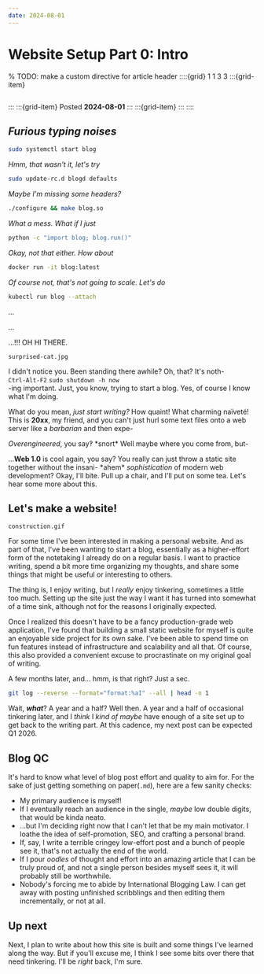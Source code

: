 ```yaml
---
date: 2024-08-01
---
```

# Website Setup Part 0: Intro
% TODO: make a custom directive for article header
::::{grid} 1 1 3 3
:::{grid-item}
```{tags} status:draft, web, ramble
```
:::
:::{grid-item}
Posted **2024-08-01**
:::
:::{grid-item}
:::
::::

## *Furious typing noises*
```sh
sudo systemctl start blog
```
_Hmm, that wasn't it, let's try_
```sh
sudo update-rc.d blogd defaults
```
_Maybe I'm missing some headers?_
```sh
./configure && make blog.so
```
_What a mess. What if I just_
```sh
python -c "import blog; blog.run()"
```
_Okay, not that either. How about_
```sh
docker run -it blog:latest
```
_Of course not, that's not going to scale. Let's do_
```sh
kubectl run blog --attach
```

...

...

...!!! OH HI THERE.

`surprised-cat.jpg`

I didn't notice you. Been standing there awhile? Oh, that? It's noth-<br />
`Ctrl-Alt-F2` `sudo shutdown -h now`<br />
-ing important. Just, you know, trying to start a blog. Yes, of course I know what I'm doing.

What do you mean, _just start writing?_ How quaint! What charming naïveté! This is **20xx**, my friend, and you can't
just hurl some text files onto a web server like a _barbarian_ and then expe-

_Overengineered_, you say‽ \*snort\* Well maybe where you come from, but-

...**Web 1.0** is cool again, you say? You really can just throw a static site together without the insani- \*ahem\* _sophistication_ of modern web development? Okay, I'll bite. Pull up a chair, and I'll put on some tea. Let's hear some more about this.


## Let's make a website!
`construction.gif`

For some time I've been interested in making a personal website. And as part of that, I've been wanting to start a blog, essentially as a higher-effort form of the notetaking I already do on a regular basis. I want to practice writing, spend a bit more time organizing my thoughts, and share some things that might be useful or interesting to others.

The thing is, I enjoy writing, but I _really_ enjoy tinkering, sometimes a little too much. Setting up the site just the way I want it has turned into somewhat of a time sink, although not for the reasons I originally expected.

Once I realized this doesn't have to be a fancy production-grade web application, I've found that building a small static website for myself is quite an enjoyable side project for its own sake. I've been able to spend time on fun features instead of infrastructure and scalability and all that. Of course, this also provided a convenient excuse to procrastinate on my original goal of writing.

A few months later, and... hmm, is that right? Just a sec.
```sh
git log --reverse --format="format:%aI" --all | head -n 1
```
Wait, ***what***? A year and a half? Well then. A year and a half of occasional tinkering later, and I _think_ I _kind of maybe_ have enough of a site set up to get back to the writing part. At this cadence, my next post can be expected Q1 2026.

## Blog QC

It's hard to know what level of blog post effort and quality to aim for. For the sake of just getting something on paper(`.md`), here are a few sanity checks:
* My primary audience is myself!
* If I eventually reach an audience in the single, _maybe_ low double digits, that would be kinda neato.
* ...but I'm deciding right now that I can't let that be my main motivator. I loathe the idea of self-promotion, SEO, and crafting a personal brand.
* If, say, I write a terrible cringey low-effort post and a bunch of people see it, that's not actually the end of the world.
* If I pour _oodles_ of thought and effort into an amazing article that I can be truly proud of, and not a single person besides myself sees it, it will probably still be worthwhile.
* Nobody's forcing me to abide by International Blogging Law. I can get away with posting unfinished scribblings and then editing them incrementally, or not at all.

## Up next

Next, I plan to write about how this site is built and some things I've learned along the way. But if you'll excuse me, I think I see some bits over there that need tinkering. I'll be _right_ back, I'm sure.
